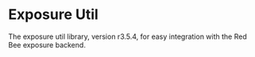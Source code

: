 # Exposure Util

The exposure util library, version r3.5.4, for easy integration with the Red Bee exposure backend.